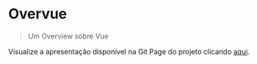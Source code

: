 # Overvue

> Um Overview sobre Vue

Visualize a apresentação disponível na Git Page do projeto clicando [aqui](https://hbobenicio.github.io/overvue/).

